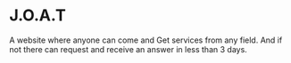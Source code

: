 # J.O.A.T
A website where anyone can come and Get services from any field. And if not there can request and receive an answer in less than 3 days.
